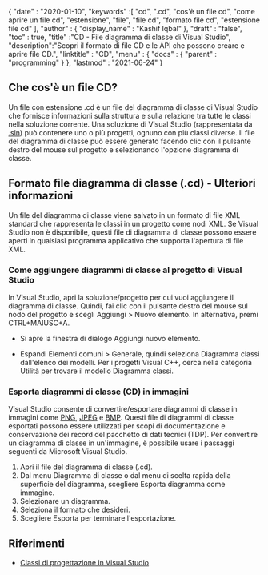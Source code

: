 {
  "date" : "2020-01-10",
  "keywords" :[ "cd", ".cd", "cos'è un file cd", "come aprire un file cd", "estensione", "file", "file cd", "formato file cd", "estensione file cd" ],
  "author" : {
    "display_name" : "Kashif Iqbal"
},
  "draft" : "false",
  "toc" : true,
  "title" :"CD - File diagramma di classe di Visual Studio",
  "description":"Scopri il formato di file CD e le API che possono creare e aprire file CD.",
  "linktitle" : "CD",
  "menu" : {
    "docs" : {
      "parent" : "programming"
}
},
  "lastmod" : "2021-06-24"
}

## Che cos'è un file CD?

Un file con estensione .cd è un file del diagramma di classe di Visual Studio che fornisce informazioni sulla struttura e sulla relazione tra tutte le classi nella soluzione corrente. Una soluzione di Visual Studio (rappresentata da [.sln](/it/programming/sln/)) può contenere uno o più progetti, ognuno con più classi diverse. Il file del diagramma di classe può essere generato facendo clic con il pulsante destro del mouse sul progetto e selezionando l'opzione diagramma di classe.

## Formato file diagramma di classe (.cd) - Ulteriori informazioni

Un file del diagramma di classe viene salvato in un formato di file XML standard che rappresenta le classi in un progetto come nodi XML. Se Visual Studio non è disponibile, questi file di diagramma di classe possono essere aperti in qualsiasi programma applicativo che supporta l'apertura di file XML.

### Come aggiungere diagrammi di classe al progetto di Visual Studio

In Visual Studio, apri la soluzione/progetto per cui vuoi aggiungere il diagramma di classe. Quindi, fai clic con il pulsante destro del mouse sul nodo del progetto e scegli Aggiungi > Nuovo elemento. In alternativa, premi CTRL+MAIUSC+A.

* Si apre la finestra di dialogo Aggiungi nuovo elemento.

* Espandi Elementi comuni > Generale, quindi seleziona Diagramma classi dall'elenco dei modelli. Per i progetti Visual C++, cerca nella categoria Utilità per trovare il modello Diagramma classi.

### Esporta diagrammi di classe (CD) in immagini

Visual Studio consente di convertire/esportare diagrammi di classe in immagini come [PNG](/it/image/png/), [JPEG](/it/image/jpeg/) e [BMP](/it/image/bmp/). Questi file di diagrammi di classe esportati possono essere utilizzati per scopi di documentazione e conservazione dei record del pacchetto di dati tecnici (TDP). Per convertire un diagramma di classe in un'immagine, è possibile usare i passaggi seguenti da Microsoft Visual Studio.

1. Apri il file del diagramma di classe (.cd).
1. Dal menu Diagramma di classe o dal menu di scelta rapida della superficie del diagramma, scegliere Esporta diagramma come immagine.
1. Selezionare un diagramma.
1. Seleziona il formato che desideri.
1. Scegliere Esporta per terminare l'esportazione.

## Riferimenti

* [Classi di progettazione in Visual Studio](https://learn.microsoft.com/en-us/visualstudio/ide/class-designer/designing-and-viewing-classes-and-types?view=vs-2019)

